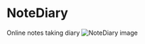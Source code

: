 # NoteDiary
Online notes taking diary
![NoteDiary image](https://user-images.githubusercontent.com/59171394/130944934-5cb6132d-37dc-41d7-9e7d-7ae8940fb702.jpg)
